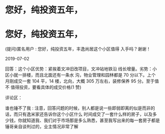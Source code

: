# 您好，纯投资五年，

# 您好，纯投资五年，

(提问)匿名用户 : 您好，纯投资五年，丰逸尚居这个小区值得 入手吗？谢谢！

2019-07-02

回答：这个小区优势：紧挨着文冲旧改项目，文冲站地铁沿 线长增量。劣势：小区小就一排楼，而且北面还有一条水 沟，物业管理和园林都是 70 分以下。上个月刚成交一套 104 平，14 楼，北向，大概 305 万左右，装修保养 95 分。至于值不 值得投资，要看具体的成交价格(1 赞)

评论区：

谁也锤不了我 : 注意，回答问题的时候，别人都是说一些即弱即离的似是而非的话，而只有逸米家还告诉你这个小区什么 时间成交了一套什么样的房子，以及多少钱，你就知道我、我们对于市场那是多么熟悉，甚至我写出来的每一套房子都是 锤哥亲自谈判过的，业主情况非常了解